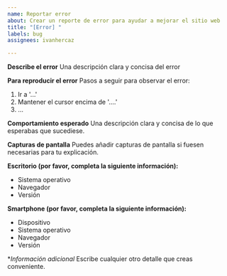 ```yaml
---
name: Reportar error
about: Crear un reporte de error para ayudar a mejorar el sitio web
title: "[Error] "
labels: bug
assignees: ivanhercaz

---
```


**Describe el error**
Una descripción clara y concisa del error

**Para reproducir el error**
Pasos a seguir para observar el error:
1. Ir a  '...'
2. Mantener el cursor encima de '....'
3. ...

**Comportamiento esperado**
Una descripción clara y concisa de lo que esperabas que sucediese.

**Capturas de pantalla**
Puedes añadir capturas de pantalla si fuesen necesarias para tu explicación.

**Escritorio (por favor, completa la siguiente información):**
 - Sistema operativo
 - Navegador
 - Versión

**Smartphone (por favor, completa la siguiente información):**
 - Dispositivo
 - Sistema operativo
 - Navegador
 - Versión

**Información adicional*
Escribe cualquier otro detalle que creas conveniente.

